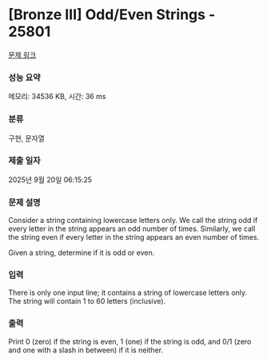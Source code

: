 # [Bronze III] Odd/Even Strings - 25801 

[문제 링크](https://www.acmicpc.net/problem/25801) 

### 성능 요약

메모리: 34536 KB, 시간: 36 ms

### 분류

구현, 문자열

### 제출 일자

2025년 9월 20일 06:15:25

### 문제 설명

<p>Consider a string containing lowercase letters only. We call the string odd if every letter in the string appears an odd number of times. Similarly, we call the string even if every letter in the string appears an even number of times.</p>

<p>Given a string, determine if it is odd or even.</p>

### 입력 

 <p>There is only one input line; it contains a string of lowercase letters only. The string will contain 1 to 60 letters (inclusive).</p>

### 출력 

 <p>Print 0 (zero) if the string is even, 1 (one) if the string is odd, and 0/1 (zero and one with a slash in between) if it is neither.</p>

